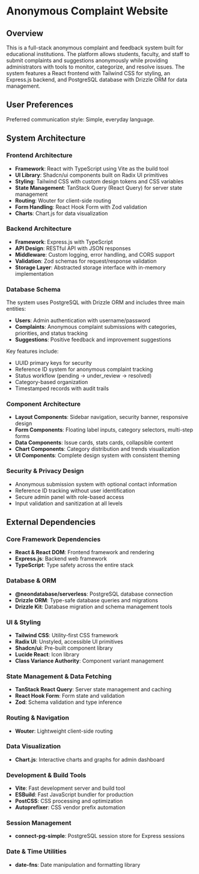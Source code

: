 # Anonymous Complaint Website

## Overview

This is a full-stack anonymous complaint and feedback system built for educational institutions. The platform allows students, faculty, and staff to submit complaints and suggestions anonymously while providing administrators with tools to monitor, categorize, and resolve issues. The system features a React frontend with Tailwind CSS for styling, an Express.js backend, and PostgreSQL database with Drizzle ORM for data management.

## User Preferences

Preferred communication style: Simple, everyday language.

## System Architecture

### Frontend Architecture
- **Framework**: React with TypeScript using Vite as the build tool
- **UI Library**: Shadcn/ui components built on Radix UI primitives
- **Styling**: Tailwind CSS with custom design tokens and CSS variables
- **State Management**: TanStack Query (React Query) for server state management
- **Routing**: Wouter for client-side routing
- **Form Handling**: React Hook Form with Zod validation
- **Charts**: Chart.js for data visualization

### Backend Architecture
- **Framework**: Express.js with TypeScript
- **API Design**: RESTful API with JSON responses
- **Middleware**: Custom logging, error handling, and CORS support
- **Validation**: Zod schemas for request/response validation
- **Storage Layer**: Abstracted storage interface with in-memory implementation

### Database Schema
The system uses PostgreSQL with Drizzle ORM and includes three main entities:
- **Users**: Admin authentication with username/password
- **Complaints**: Anonymous complaint submissions with categories, priorities, and status tracking
- **Suggestions**: Positive feedback and improvement suggestions

Key features include:
- UUID primary keys for security
- Reference ID system for anonymous complaint tracking
- Status workflow (pending → under_review → resolved)
- Category-based organization
- Timestamped records with audit trails

### Component Architecture
- **Layout Components**: Sidebar navigation, security banner, responsive design
- **Form Components**: Floating label inputs, category selectors, multi-step forms
- **Data Components**: Issue cards, stats cards, collapsible content
- **Chart Components**: Category distribution and trends visualization
- **UI Components**: Complete design system with consistent theming

### Security & Privacy Design
- Anonymous submission system with optional contact information
- Reference ID tracking without user identification
- Secure admin panel with role-based access
- Input validation and sanitization at all levels

## External Dependencies

### Core Framework Dependencies
- **React & React DOM**: Frontend framework and rendering
- **Express.js**: Backend web framework
- **TypeScript**: Type safety across the entire stack

### Database & ORM
- **@neondatabase/serverless**: PostgreSQL database connection
- **Drizzle ORM**: Type-safe database queries and migrations
- **Drizzle Kit**: Database migration and schema management tools

### UI & Styling
- **Tailwind CSS**: Utility-first CSS framework
- **Radix UI**: Unstyled, accessible UI primitives
- **Shadcn/ui**: Pre-built component library
- **Lucide React**: Icon library
- **Class Variance Authority**: Component variant management

### State Management & Data Fetching
- **TanStack React Query**: Server state management and caching
- **React Hook Form**: Form state and validation
- **Zod**: Schema validation and type inference

### Routing & Navigation
- **Wouter**: Lightweight client-side routing

### Data Visualization
- **Chart.js**: Interactive charts and graphs for admin dashboard

### Development & Build Tools
- **Vite**: Fast development server and build tool
- **ESBuild**: Fast JavaScript bundler for production
- **PostCSS**: CSS processing and optimization
- **Autoprefixer**: CSS vendor prefix automation

### Session Management
- **connect-pg-simple**: PostgreSQL session store for Express sessions

### Date & Time Utilities
- **date-fns**: Date manipulation and formatting library